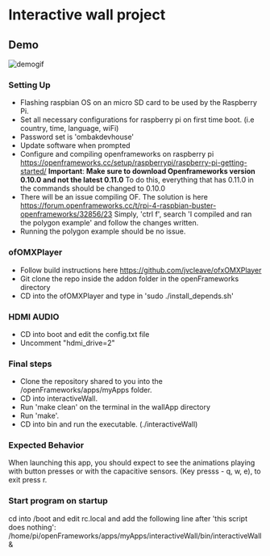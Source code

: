 # Interactive wall project

## Demo
![demogif](demo.gif)

### Setting Up
* Flashing raspbian OS on an micro SD card to be used by the Raspberry Pi.
* Set all necessary configurations for raspberry pi on first time boot. (i.e country, time, language, wiFi)
* Password set is 'ombakdevhouse'
* Update software when prompted
* Configure and compiling openframeworks on raspberry pi https://openframeworks.cc/setup/raspberrypi/raspberry-pi-getting-started/
  **Important**: **Make sure to download Openframeworks version 0.10.0 and not the latest 0.11.0** To do this, everything that has 0.11.0 in     the commands should be changed to 0.10.0
* There will be an issue compiling OF. The solution is here https://forum.openframeworks.cc/t/rpi-4-raspbian-buster-openframeworks/32856/23
  Simply, 'ctrl f', search 'I compiled and ran the polygon example' and follow the changes written.
* Running the polygon example should be no issue.

### ofOMXPlayer
* Follow build instructions here https://github.com/jvcleave/ofxOMXPlayer
* Git clone the repo inside the addon folder in the openFrameworks directory
* CD into the ofOMXPlayer and type in 'sudo ./install_depends.sh'

### HDMI AUDIO
* CD into boot and edit the config.txt file
* Uncomment "hdmi_drive=2"


### Final steps
* Clone the repository shared to you into the /openFrameworks/apps/myApps folder.
* CD into interactiveWall.
* Run 'make clean' on the terminal in the wallApp directory
* Run 'make'.
* CD into bin and run the executable. (./interactiveWall)

### Expected Behavior
When launching this app, you should expect to see the animations playing with button presses or with the capacitive sensors.
(Key presss - q, w, e), to exit press r.

### Start program on startup
cd into /boot and edit rc.local and add the following line after 'this script does nothing':
/home/pi/openFrameworks/apps/myApps/interactiveWall/bin/interactiveWall &


